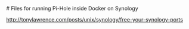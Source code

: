 # Files for running Pi-Hole inside Docker on Synology

http://tonylawrence.com/posts/unix/synology/free-your-synology-ports
